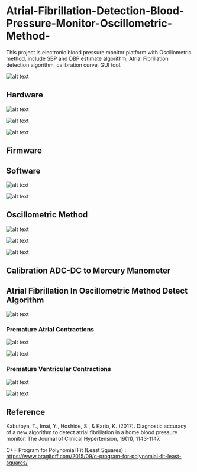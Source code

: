 # Atrial-Fibrillation-Detection-Blood-Pressure-Monitor-Oscillometric-Method-
This project is electronic blood pressure monitor platform with Oscillometric method, include SBP and DBP estimate algorithm, Atrial Fibrillation detection algorithm, calibration curve, GUI tool.

![alt text](https://github.com/GCY/Atrial-Fibrillation-Detection-Blood-Pressure-Monitor-Oscillometric-Method-/blob/master/res/v2%20pcb.jpg?raw=true)  

## Hardware
![alt text](https://github.com/GCY/Atrial-Fibrillation-Detection-Blood-Pressure-Monitor-Oscillometric-Method-/blob/master/res/assembly%20part%201.jpg?raw=true) 

![alt text](https://github.com/GCY/Atrial-Fibrillation-Detection-Blood-Pressure-Monitor-Oscillometric-Method-/blob/master/res/assembly%20part%202.jpg?raw=true) 

![alt text](https://github.com/GCY/Atrial-Fibrillation-Detection-Blood-Pressure-Monitor-Oscillometric-Method-/blob/master/res/t-type%20and%20direct%20connector.jpg?raw=true) 

## Firmware

## Software

![alt text](https://github.com/GCY/Atrial-Fibrillation-Detection-Blood-Pressure-Monitor-Oscillometric-Method-/blob/master/res/MAC%20OS%20X.png?raw=true)  

![alt text](https://github.com/GCY/Atrial-Fibrillation-Detection-Blood-Pressure-Monitor-Oscillometric-Method-/blob/master/res/WIN10.PNG?raw=true)  

## Oscillometric Method

![alt text](https://github.com/GCY/Atrial-Fibrillation-Detection-Blood-Pressure-Monitor-Oscillometric-Method-/blob/master/res/type1.png?raw=true)  

![alt text](https://github.com/GCY/Atrial-Fibrillation-Detection-Blood-Pressure-Monitor-Oscillometric-Method-/blob/master/res/type2.png?raw=true)  

![alt text](https://github.com/GCY/Atrial-Fibrillation-Detection-Blood-Pressure-Monitor-Oscillometric-Method-/blob/master/res/ac-peak-crop.png?raw=true)  

## Calibration ADC-DC to Mercury Manometer

## Atrial Fibrillation In Oscillometric Method Detect Algorithm

![alt text](https://github.com/GCY/Atrial-Fibrillation-Detection-Blood-Pressure-Monitor-Oscillometric-Method-/blob/master/res/Diagnostic%20accuracy%20of%20a%20new%20algorithm%20to%20detect%20atrial%20fibrillation%20in%20a%20home%20blood%20pressure%20monitor.jpg?raw=true)  

### Premature Atrial Contractions

![alt text](https://github.com/GCY/Atrial-Fibrillation-Detection-Blood-Pressure-Monitor-Oscillometric-Method-/blob/master/res/pac%20ecg.png?raw=true)  

![alt text](https://github.com/GCY/Atrial-Fibrillation-Detection-Blood-Pressure-Monitor-Oscillometric-Method-/blob/master/res/pac%20oscillometric.png?raw=true)  

### Premature Ventricular Contractions

![alt text](https://github.com/GCY/Atrial-Fibrillation-Detection-Blood-Pressure-Monitor-Oscillometric-Method-/blob/master/res/pvc%20ecg.png?raw=true)  

![alt text](https://github.com/GCY/Atrial-Fibrillation-Detection-Blood-Pressure-Monitor-Oscillometric-Method-/blob/master/res/pvc%20oscillometric.png?raw=true)  

## Reference
Kabutoya, T., Imai, Y., Hoshide, S., & Kario, K. (2017). Diagnostic accuracy of a new algorithm to detect atrial fibrillation in a home blood pressure monitor. The Journal of Clinical Hypertension, 19(11), 1143-1147.

C++ Program for Polynomial Fit (Least Squares) : https://www.bragitoff.com/2015/09/c-program-for-polynomial-fit-least-squares/
